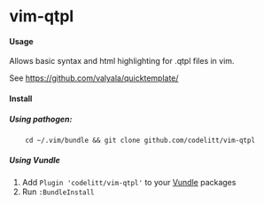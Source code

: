 vim-qtpl
============

#### Usage

Allows basic syntax and html highlighting for .qtpl files in vim.

See https://github.com/valyala/quicktemplate/

#### Install

##### Using pathogen:

        cd ~/.vim/bundle && git clone github.com/codelitt/vim-qtpl

##### Using Vundle

1. Add `Plugin 'codelitt/vim-qtpl'` to your [Vundle](https://github.com/VundleVim/Vundle.vim) packages 
2. Run `:BundleInstall`
